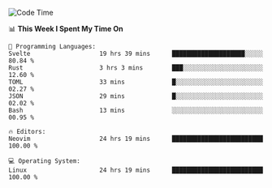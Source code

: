 <!-- [![Top Langs](https://github-readme-stats.vercel.app/api/top-langs/?username=gagahsyuja&theme=dracula&hide_border=true&border_radius=7)](https://github.com/anuraghazra/github-readme-stats) -->

<!--START_SECTION:waka-->
![Code Time](http://img.shields.io/badge/Code%20Time-626%20hrs%2016%20mins-blue)

📊 **This Week I Spent My Time On** 

```text
💬 Programming Languages: 
Svelte                   19 hrs 39 mins      ████████████████████░░░░░   80.84 % 
Rust                     3 hrs 3 mins        ███░░░░░░░░░░░░░░░░░░░░░░   12.60 % 
TOML                     33 mins             █░░░░░░░░░░░░░░░░░░░░░░░░   02.27 % 
JSON                     29 mins             █░░░░░░░░░░░░░░░░░░░░░░░░   02.02 % 
Bash                     13 mins             ░░░░░░░░░░░░░░░░░░░░░░░░░   00.95 % 

🔥 Editors: 
Neovim                   24 hrs 19 mins      █████████████████████████   100.00 % 

💻 Operating System: 
Linux                    24 hrs 19 mins      █████████████████████████   100.00 % 
```


<!--END_SECTION:waka-->
